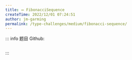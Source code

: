 ```yaml
---
title: ➖ FibonacciSequence
createTime: 2022/12/01 07:24:51
author: jm-garming
permalink: /type-challenges/medium/fibonacci-sequence/
---
```


::: info 题目
Github: []()

```ts

```

:::
